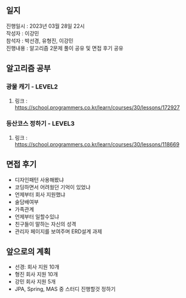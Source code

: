 ## 일지
진행일시 : 2023년 03월 28일 22시  
작성자 : 이강민  
참석자 : 박선경, 유형진, 이강민  
진행내용 : 알고리즘 2문제 풀이 공유 및 면접 후기 공유

## 알고리즘 공부

### 광물 캐기 - LEVEL2
1. 링크 : https://school.programmers.co.kr/learn/courses/30/lessons/172927

### 등산코스 정하기 - LEVEL3
1. 링크 : https://school.programmers.co.kr/learn/courses/30/lessons/118669

## 면접 후기
- 디자인패턴 사용해봤냐
- 코딩하면서 어려웠던 기억이 있었냐
- 언제부터 회사 지원했냐
- 술담배여부
- 가족관계
- 언제부터 일할수있냐
- 친구들이 말하는 자신의 성격
- 관리자 페이지를 보여주며 ERD설계 과제

## 앞으로의 계획
- 선경: 회사 지원 10개
- 형진 회사 지원 10개
- 강민 회사 지원 5개 
- JPA, Spring, MAS 중 스터디 진행할것 정하기
